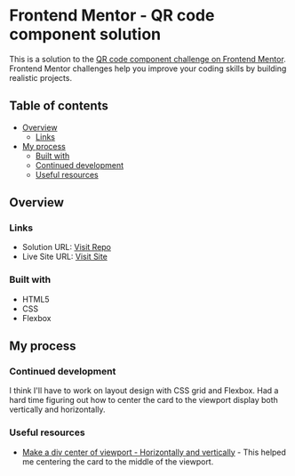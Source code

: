 # Frontend Mentor - QR code component solution

This is a solution to the [QR code component challenge on Frontend Mentor](https://www.frontendmentor.io/challenges/qr-code-component-iux_sIO_H). Frontend Mentor challenges help you improve your coding skills by building realistic projects. 

## Table of contents

- [Overview](#overview)
  - [Links](#links)
- [My process](#my-process)
  - [Built with](#built-with)
  - [Continued development](#continued-development)
  - [Useful resources](#useful-resources)

## Overview

### Links

- Solution URL: [Visit Repo](https://github.com/mecha-mann/QR-code-component)
- Live Site URL: [Visit Site](https://mecha-mann.github.io/QR-code-component/)

### Built with

- HTML5
- CSS
- Flexbox

## My process
### Continued development

I think I'll have to work on layout design with CSS grid and Flexbox. 
Had a hard time figuring out how to center the card to the viewport display both vertically and horizontally.


### Useful resources

- [Make a div center of viewport - Horizontally and vertically](https://stackoverflow.com/a/9622394) - This helped me centering the card to the middle of the viewport.
